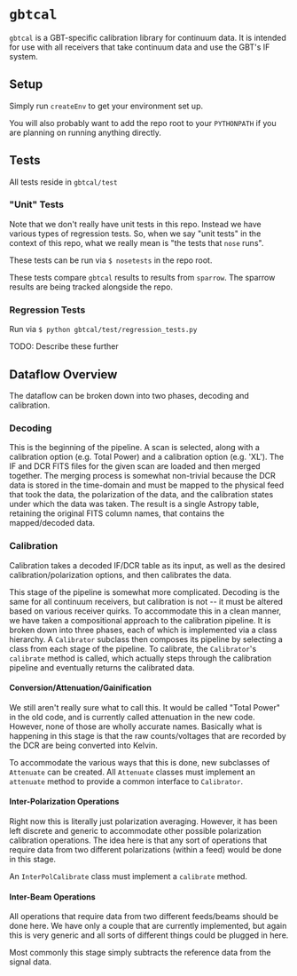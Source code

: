 # `gbtcal`

`gbtcal` is a GBT-specific calibration library for continuum data. It is intended for use with all receivers that take continuum data and use the GBT's IF system.

## Setup

Simply run `createEnv` to get your environment set up.

You will also probably want to add the repo root to your `PYTHONPATH` if you are planning on running anything directly.

## Tests

All tests reside in `gbtcal/test`

### "Unit" Tests

Note that we don't really have unit tests in this repo. Instead we have various types of regression tests. So, when we say "unit tests" in the context of this repo, what we really mean is "the tests that `nose` runs".

These tests can be run via `$ nosetests` in the repo root.

These tests compare `gbtcal` results to results from `sparrow`. The sparrow results are being tracked alongside the repo.

### Regression Tests

Run via `$ python gbtcal/test/regression_tests.py`

TODO: Describe these further

## Dataflow Overview

The dataflow can be broken down into two phases, decoding and calibration.

### Decoding

This is the beginning of the pipeline. A scan is selected, along with a calibration option (e.g. Total Power) and a calibration option (e.g. 'XL'). The IF and DCR FITS files for the given scan are loaded and then merged together. The merging process is somewhat non-trivial because the DCR data is stored in the time-domain and must be mapped to the physical feed that took the data, the polarization of the data, and the calibration states under which the data was taken. The result is a single Astropy table, retaining the original FITS column names, that contains the mapped/decoded data.

### Calibration

Calibration takes a decoded IF/DCR table as its input, as well as the desired calibration/polarization options, and then calibrates the data.

This stage of the pipeline is somewhat more complicated. Decoding is the same for all continuum receivers, but calibration is not -- it must be altered based on various receiver quirks. To accommodate this in a clean manner, we have taken a compositional approach to the calibration pipeline. It is broken down into three phases, each of which is implemented via a class hierarchy. A `Calibrator` subclass then composes its pipeline by selecting a class from each stage of the pipeline. To calibrate, the `Calibrator`'s `calibrate` method is called, which actually steps through the calibration pipeline and eventually returns the calibrated data.

#### Conversion/Attenuation/Gainification

We still aren't really sure what to call this. It would be called "Total Power" in the old code, and is currently called attenuation in the new code. However, none of those are wholly accurate names. Basically what is happening in this stage is that the raw counts/voltages that are recorded by the DCR are being converted into Kelvin.

To accommodate the various ways that this is done, new subclasses of `Attenuate` can be created. All `Attenuate` classes must implement an `attenuate` method to provide a common interface to `Calibrator`.


#### Inter-Polarization Operations

Right now this is literally just polarization averaging. However, it has been left discrete and generic to accommodate other possible polarization calibration operations. The idea here is that any sort of operations that require data from two different polarizations (within a feed) would be done in this stage.

An `InterPolCalibrate` class must implement a `calibrate` method.

#### Inter-Beam Operations

All operations that require data from two different feeds/beams should be done here. We have only a couple that are currently implemented, but again this is very generic and all sorts of different things could be plugged in here.

Most commonly this stage simply subtracts the reference data from the signal data.

